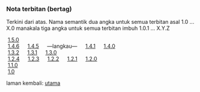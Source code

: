 ---
---

### Nota terbitan (bertag)

Terkini dari atas. Nama semantik dua angka untuk semua
terbitan asal 1.0 ... X.0 manakala tiga angka untuk semua
terbitan imbuh 1.0.1 ... X.Y.Z

&nbsp;[1.5.0](tag/1.5.0.md)&emsp;
&nbsp;  
&nbsp;[1.4.6](tag/1.4.6.md)&emsp;
&nbsp;[1.4.5](tag/1.4.5.md)&emsp;
&nbsp;&mdash;langkau&mdash;&emsp;
&nbsp;[1.4.1](tag/1.4.1.md)&emsp;
&nbsp;[1.4.0](tag/1.4.0.md)&emsp;
&nbsp;  
&nbsp;[1.3.2](tag/1.3.2.md)&emsp;
&nbsp;[1.3.1](tag/1.3.1.md)&emsp;
&nbsp;[1.3.0](tag/1.3.0.md)&emsp;
&nbsp;  
&nbsp;[1.2.4](tag/1.2.4.md)&emsp;
&nbsp;[1.2.3](tag/1.2.3.md)&emsp;
&nbsp;[1.2.2](tag/1.2.2.md)&emsp;
&nbsp;[1.2.1](tag/1.2.1.md)&emsp;
&nbsp;[1.2.0](tag/1.2.0.md)&emsp;
&nbsp;  
&nbsp;[1.1.0](tag/1.1.0.md)&emsp;
&nbsp;  
&nbsp;[1.0](tag/1.0.md)&emsp;

laman kembali: [utama][0]

  [0]: index.md

